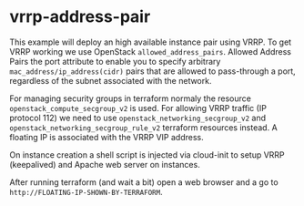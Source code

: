 # vrrp-address-pair

This example will deploy an high available instance pair using VRRP. To get VRRP working we use OpenStack `allowed_address_pairs`. Allowed Address Pairs the port attribute to enable you to specify arbitrary `mac_address/ip_address(cidr)` pairs that are allowed to pass-through a port, regardless of the subnet associated with the network.

For managing security groups in terraform normaly the resource `openstack_compute_secgroup_v2` is used. For allowing VRRP traffic (IP protocol 112) we need to use `openstack_networking_secgroup_v2` and `openstack_networking_secgroup_rule_v2` terraform resources instead. A floating IP is associated with the VRRP VIP address.

On instance creation a shell script is injected via cloud-init to setup VRRP (keepalived) and Apache web server on instances.

After running terraform (and wait a bit) open a web browser and a go to `http://FLOATING-IP-SHOWN-BY-TERRAFORM`.
